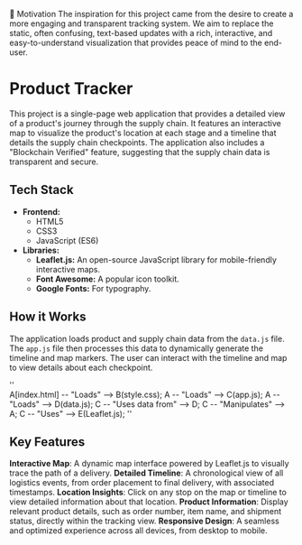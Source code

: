 🚀 Motivation
The inspiration for this project came from the desire to create a more engaging and transparent tracking system.
We aim to replace the static, often confusing, text-based updates with a rich, interactive, and easy-to-understand visualization that provides peace of mind to the end-user.

# Product Tracker
This project is a single-page web application that provides a detailed view of a product's journey through the supply chain.
It features an interactive map to visualize the product's location at each stage and a timeline that details the supply chain checkpoints.
The application also includes a "Blockchain Verified" feature, suggesting that the supply chain data is transparent and secure.

 ## Tech Stack
*   **Frontend:**
    *   HTML5
    *   CSS3
    *   JavaScript (ES6)
*   **Libraries:**
    *   **Leaflet.js:** An open-source JavaScript library for mobile-friendly interactive maps.
    *   **Font Awesome:** A popular icon toolkit.
    *   **Google Fonts:** For typography.

## How it Works

The application loads product and supply chain data from the `data.js` file. The `app.js` file then processes this data to dynamically generate the timeline and map markers. 
The user can interact with the timeline and map to view details about each checkpoint.

''  
    A[index.html] -- "Loads" --> B(style.css);
    A -- "Loads" --> C(app.js);
    A -- "Loads" --> D(data.js);
    C -- "Uses data from" --> D;
    C -- "Manipulates" --> A;
    C -- "Uses" --> E(Leaflet.js); 
  ''


##  Key Features
**Interactive Map**: A dynamic map interface powered by Leaflet.js to visually trace the path of a delivery.
**Detailed Timeline**: A chronological view of all logistics events, from order placement to final delivery, with associated timestamps.
**Location Insights**: Click on any stop on the map or timeline to view detailed information about that location.
**Product Information**: Display relevant product details, such as order number, item name, and shipment status, directly within the tracking view.
**Responsive Design**: A seamless and optimized experience across all devices, from desktop to mobile.

